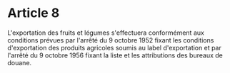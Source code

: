 # Article 8

L'exportation des fruits et légumes s'effectuera conformément aux conditions prévues par l'arrêté du 9 octobre 1952 fixant les conditions d'exportation des produits agricoles soumis au label d'exportation et par l'arrêté du 9 octobre 1956 fixant la liste et les attributions des bureaux de douane.
